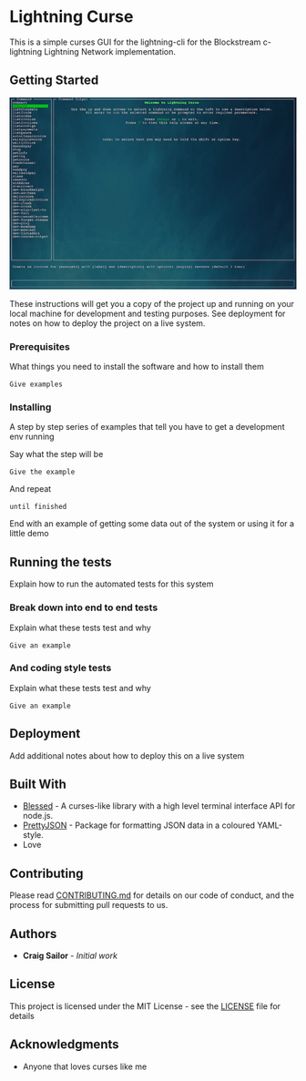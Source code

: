 # Lightning Curse

This is a simple curses GUI for the lightning-cli for the Blockstream c-lightning Lightning Network implementation.

## Getting Started

![screenshot](screenshot-001.png)

These instructions will get you a copy of the project up and running on your local machine for development and testing purposes. See deployment for notes on how to deploy the project on a live system.

### Prerequisites

What things you need to install the software and how to install them

```
Give examples
```

### Installing

A step by step series of examples that tell you have to get a development env running

Say what the step will be

```
Give the example
```

And repeat

```
until finished
```

End with an example of getting some data out of the system or using it for a little demo

## Running the tests

Explain how to run the automated tests for this system

### Break down into end to end tests

Explain what these tests test and why

```
Give an example
```

### And coding style tests

Explain what these tests test and why

```
Give an example
```

## Deployment

Add additional notes about how to deploy this on a live system

## Built With

* [Blessed](https://github.com/chjj/blessed/) - A curses-like library with a high level terminal interface API for node.js.
* [PrettyJSON](https://github.com/rafeca/prettyjson/) - Package for formatting JSON data in a coloured YAML-style.
* Love

## Contributing

Please read [CONTRIBUTING.md](https://gist.github.com/PurpleBooth/b24679402957c63ec426) for details on our code of conduct, and the process for submitting pull requests to us.

## Authors

* **Craig Sailor** - *Initial work*

## License

This project is licensed under the MIT License - see the [LICENSE](LICENSE) file for details

## Acknowledgments

* Anyone that loves curses like me


